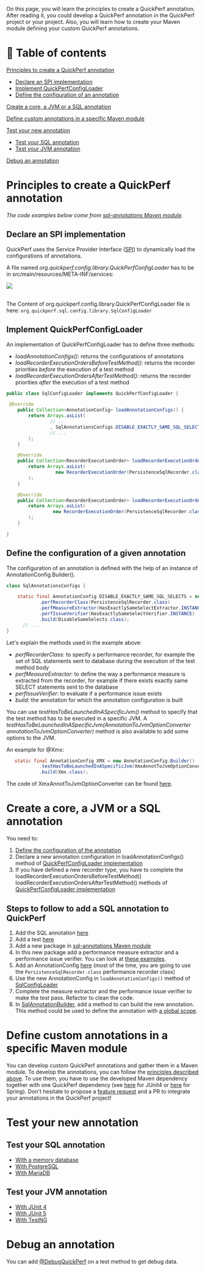 On this page, you will learn the principles to create a QuickPerf annotation. After reading it, you could develop a QuickPerf annotation in the QuickPerf project or your project. Also, you will learn how to create your Maven module defining your custom QuickPerf annotations.

# 🚩 Table of contents
[Principles to create a QuickPerf annotation](#Principles-to-create-a-QuickPerf-annotation)
* [Declare an SPI implementation](#Declare-an-SPI-implementation)
* [Implement QuickPerfConfigLoader](#Implement-QuickPerfConfigLoader)
* [Define the configuration of an annotation](#Define-the-configuration-of-a-given-annotation)

[Create a core, a JVM or a SQL annotation](#Create-a-core-a-JVM-or-a-SQL-annotation)

[Define custom annotations in a specific Maven module](#Define-custom-annotations-in-a-specific-Maven-module)

[Test your new annotation](#Test-your-new-annotation)
* [Test your SQL annotation](#test-your-sql-annotation)
* [Test your JVM annotation](#test-your-jvm-annotation)

[Debug an annotation](#Debug-an-annotation)

# Principles to create a QuickPerf annotation

*The code examples below come from [sql-annotations Maven module](https://github.com/quick-perf/quickperf/tree/master/sql-annotations).*

## Declare an SPI implementation
QuickPerf uses the Service Provider Interface ([SPI](https://docs.oracle.com/javase/tutorial/sound/SPI-intro.html)) to dynamically load the configurations of annotations.

A file named *org.quickperf.config.library.QuickPerfConfigLoader* has to be in src/main/resources/META-INF/services:

<img src="https://github.com/quick-perf/doc/blob/master/doc/images/QuickPerfConfigLoader.png">
<br><br>

The Content of org.quickperf.config.library.QuickPerfConfigLoader file is here: ```org.quickperf.sql.config.library.SqlConfigLoader```

## Implement QuickPerfConfigLoader

An implementation of QuickPerfConfigLoader has to define three methods:
* *loadAnnotationConfigs()*: returns the configurations of annotations
* *loadRecorderExecutionOrdersBeforeTestMethod()*: returns the recorder priorities *before* the execution of a test method
* *loadRecorderExecutionOrdersAfterTestMethod()*: returns the recorder priorities *after* the execution of a test method

```java
public class SqlConfigLoader implements QuickPerfConfigLoader {

 @Override
    public Collection<AnnotationConfig> loadAnnotationConfigs() {
        return Arrays.asList(
                // ..
                , SqlAnnotationsConfigs.DISABLE_EXACTLY_SAME_SQL_SELECTS
                // ...
        );
    }

    @Override
    public Collection<RecorderExecutionOrder> loadRecorderExecutionOrdersBeforeTestMethod() {
        return Arrays.asList(
                  new RecorderExecutionOrder(PersistenceSqlRecorder.class, 2000)
        );
    }

    @Override
    public Collection<RecorderExecutionOrder> loadRecorderExecutionOrdersAfterTestMethod() {
        return Arrays.asList(
                 new RecorderExecutionOrder(PersistenceSqlRecorder.class, 7000)
        );
    }

}
```

## Define the configuration of a given annotation
The configuration of an annotation is defined with the help of an instance of AnnotationConfig.Builder().

```java
class SqlAnnotationsConfigs {

	static final AnnotationConfig DISABLE_EXACTLY_SAME_SQL_SELECTS = new AnnotationConfig.Builder()
			.perfRecorderClass(PersistenceSqlRecorder.class)
			.perfMeasureExtractor(HasExactlySameSelectExtractor.INSTANCE)
			.perfIssueVerifier(HasExactlySameSelectVerifier.INSTANCE)
			.build(DisableSameSelects.class);
      // ...
}
```
Let's explain the methods used in the example above:
* *perfRecorderClass*: to specify a performance recorder, for example the set of SQL statements sent to database during the execution of the test method body 
* *perfMeasureExtractor*: to define the way a performance measure is extracted from the recorder, for example if there exists exactly same SELECT statements sent to the database
* *perfIssueVerifier*: to evaluate if a performance issue exists
* *build*: the annotation for which the annotation configuration is built

You can use *testHasToBeLaunchedInASpecificJvm()* method to specify that the test method has to be executed in a specific JVM. A *testHasToBeLaunchedInASpecificJvm(AnnotationToJvmOptionConverter annotationToJvmOptionConverter)* method is also available to add some options to the JVM. 

An example for @Xmx:
```java
   static final AnnotationConfig XMX = new AnnotationConfig.Builder()
            .testHasToBeLaunchedInASpecificJvm(XmxAnnotToJvmOptionConverter.INSTANCE)
            .build(Xmx.class);
```
The code of XmxAnnotToJvmOptionConverter can be found [here](https://github.com/quick-perf/quickperf/blob/master/jvm-annotations/src/main/java/org/quickperf/jvm/config/library/XmxAnnotToJvmOptionConverter.java).

# Create a core, a JVM or a SQL annotation
You need to:
1) [Define the configuration of the annotation](#Define-the-configuration-of-a-given-annotation)
2) Declare a new annotation configuration in loadAnnotationConfigs() method of [QuickPerfConfigLoader implementation](#Implement-QuickPerfConfigLoader)
3) If you have defined a new recorder type, you have to complete the loadRecorderExecutionOrdersBeforeTestMethod()
loadRecorderExecutionOrdersAfterTestMethod() methods of [QuickPerfConfigLoader implementation](#Implement-QuickPerfConfigLoader)

## Steps to follow to add a SQL annotation to QuickPerf
1) Add the SQL annotation [here](https://github.com/quick-perf/quickperf/tree/master/sql/sql-annotations/src/main/java/org/quickperf/sql/annotation)
2) Add a test [here](https://github.com/quick-perf/quickperf/tree/master/sql/sql-memory-test/src/test/java)
3) Add a new package in [sql-annotations Maven module](https://github.com/quick-perf/quickperf/tree/master/sql/sql-annotations/src/main/java/org/quickperf/sql)
4) In this new package add a performance measure extractor and a performance issue verifier. You can look at [these examples](https://github.com/quick-perf/quickperf/tree/master/sql/sql-annotations/src/main/java/org/quickperf/sql/insert).
5) Add an AnnotationConfig [here](https://github.com/quick-perf/quickperf/blob/master/sql/sql-annotations/src/main/java/org/quickperf/sql/config/library/SqlAnnotationsConfigs.java) (most of the time, you are going to use the `PersistenceSqlRecorder.class` performance recorder class)
6) Use the new AnnotationConfig in `loadAnnotationConfigs()` method of [SqlConfigLoader](https://github.com/quick-perf/quickperf/blob/master/sql/sql-annotations/src/main/java/org/quickperf/sql/config/library/SqlConfigLoader.java) 
7) Complete the measure extractor and the performance issue verifier to make the test pass. Refactor to clean the code.
8) In [SqlAnnotationBuilder](https://github.com/quick-perf/quickperf/blob/master/sql/sql-annotations/src/main/java/org/quickperf/sql/annotation/SqlAnnotationBuilder.java), add a method to can build the new annotation. This method could be used to define the annotation with [a global scope](QuickPerf#annotation-scopes).

# Define custom annotations in a specific Maven module
You can develop custom QuickPerf annotations and gather them in a Maven module. To develop the annotations, you can follow the [principles described above](#Principles-to-create-a-QuickPerf-annotation). To use them, you have to use the developed Maven dependency together with one QuickPerf dependency (see [here](JUnit-4) for JUnit4 or [here](Spring) for Spring). Don't hesitate to propose a [feature request](https://github.com/quick-perf/quickperf/issues/new?assignees=&labels=enhancement&template=feature_request.md&title=) and a PR to integrate your annotations in the QuickPerf project!


# Test your new annotation

## Test your SQL annotation
 * [With a memory database](https://github.com/quick-perf/quickperf/tree/master/sql/sql-memory-test/src/test/java)
 * [With PostgreSQL](https://github.com/quick-perf/quickperf/tree/master/sql/sql-testcontainers-test/postgresql-test/src/test/java/org/quickperf/sql)
 * [With MariaDB](https://github.com/quick-perf/quickperf/tree/master/sql/sql-testcontainers-test/mariadb-test/src/test/java/org/quickperf/sql)

## Test your JVM annotation
 * [With JUnit 4](https://github.com/quick-perf/quickperf/tree/master/junit4/junit4-12-jvm-test/src/test/java/org/quickperf/jvm)
 * [With JUnit 5](https://github.com/quick-perf/quickperf/tree/master/junit5/junit5-jvm-test/src/test/java/org/quickperf/junit5/jvm)
 * [With TestNG](https://github.com/quick-perf/quickperf/tree/master/testng/testng-jvm-test/src/test/java/org/quickperf/testng/jvm)

# Debug an annotation
You can add [@DebugQuickPerf](Core-annotations#DebugQuickPerf) on a test method to get debug data.